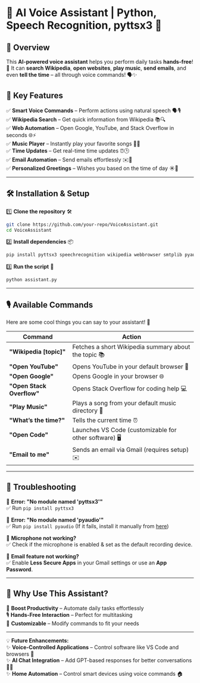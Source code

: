 # 🎤 AI Voice Assistant | Python, Speech Recognition, pyttsx3 🤖  

## 🌟 Overview  
This **AI-powered voice assistant** helps you perform daily tasks **hands-free**! 🎉 It can **search Wikipedia**, **open websites**, **play music**, **send emails**, and even **tell the time** – all through voice commands! 🗣️✨  

## 🚀 Key Features  
✅ **Smart Voice Commands** – Perform actions using natural speech 🗣️🎙️  
✅ **Wikipedia Search** – Get quick information from Wikipedia 📚🔍  
✅ **Web Automation** – Open Google, YouTube, and Stack Overflow in seconds 🌐⚡  
✅ **Music Player** – Instantly play your favorite songs 🎵🎶  
✅ **Time Updates** – Get real-time time updates ⏰🕒  
✅ **Email Automation** – Send emails effortlessly ✉️📨  
✅ **Personalized Greetings** – Wishes you based on the time of day ☀️🌙  

---

## 🛠️ Installation & Setup  
1️⃣ **Clone the repository** 🛠️  
```bash
git clone https://github.com/your-repo/VoiceAssistant.git
cd VoiceAssistant
```
2️⃣ **Install dependencies** 📦  
```bash
pip install pyttsx3 speechrecognition wikipedia webbrowser smtplib pyaudio
```
3️⃣ **Run the script** 🚀  
```bash
python assistant.py
```

---

## 🎙️ Available Commands  
Here are some cool things you can say to your assistant! 🎉  

| Command | Action |
|---------|--------|
| **"Wikipedia [topic]"** | Fetches a short Wikipedia summary about the topic 📚 |
| **"Open YouTube"** | Opens YouTube in your default browser 🎥 |
| **"Open Google"** | Opens Google in your browser 🌐 |
| **"Open Stack Overflow"** | Opens Stack Overflow for coding help 💻 |
| **"Play Music"** | Plays a song from your default music directory 🎵 |
| **"What’s the time?"** | Tells the current time ⏰ |
| **"Open Code"** | Launches VS Code (customizable for other software) 🖥️ |
| **"Email to me"** | Sends an email via Gmail (requires setup) ✉️ |

---

## 🔧 Troubleshooting  
🔹 **Error: "No module named 'pyttsx3'"**  
✅ Run `pip install pyttsx3`  

🔹 **Error: "No module named 'pyaudio'"**  
✅ Run `pip install pyaudio` (If it fails, install it manually from [here](https://www.lfd.uci.edu/~gohlke/pythonlibs/#pyaudio))  

🔹 **Microphone not working?**  
✅ Check if the microphone is enabled & set as the default recording device.  

🔹 **Email feature not working?**  
✅ Enable **Less Secure Apps** in your Gmail settings or use an **App Password**.  

---

## 🎯 Why Use This Assistant?  
🚀 **Boost Productivity** – Automate daily tasks effortlessly  
🎙️ **Hands-Free Interaction** – Perfect for multitasking  
🔧 **Customizable** – Modify commands to fit your needs  

---

💡 **Future Enhancements:**  
✨ **Voice-Controlled Applications** – Control software like VS Code and browsers 📂  
✨ **AI Chat Integration** – Add GPT-based responses for better conversations 🤖💬  
✨ **Home Automation** – Control smart devices using voice commands 🏠  
